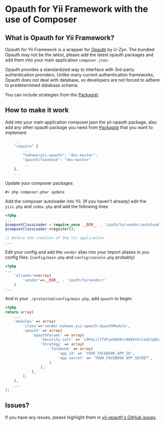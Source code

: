 Opauth for Yii Framework with the use of Composer
=================================================

What is Opauth for Yii Framework?
-------------------

Opauth for Yii Framework is a wrapper for [Opauth](https://github.com/uzyn/opauth) by U-Zyn. The bundled Opauth may not be the latest, please add the latest opauth packages and add them into your main application `composer.json`.

Opauth provides a standardized way to interface with 3rd-party authentication providers. Unlike many current authentication frameworks, Opauth does not deal with database, so developers are not forced to adhere to predetermined database schema.

You can include strategies from the [Packagist](https://packagist.org/search/?q=opauth).

How to make it work
-------------------
Add into your main application composer.json the yii-opauth package, also add any other opauth package you need from [Packagist](https://packagist.org/search/?q=opauth) that you want to implement
```js
	...
	"require" {
		...
		"kahwee/yii-opauth": "dev-master",
		"opauth/facebook": "dev-master"
		...
	},
	...

```

Update your composer packages
```
#> php composer.phar update
```

Add the composer autoloader into Yii. (If you haven't already)
edit the `yiic.php` and `index.php` and add the following lines
```php
<?php
...
$compsetClassLoader = require_once __DIR__ . '/path/to/vendor/autoload.php';
$compsetClassLoader->register();

// Before the creation of the Yii application
...

```

Edit your config and add the `vendor` alias into your import aliases in you config files.
(`config/main.php` and `config/console.php` probably)

```php
<?php
...
	'aliases'=>array(
		'vendor'=>__DIR__ . '/path/to/vendor/'
	)
...

```

And in your `./protected/config/main.php`, add `opauth` to begin:

```php
<?php
return array(
	...
	'modules' => array(
		'class'=>'vendor.kahwee.yii-opauth.OpauthModule',
		'opauth' => array(
			'opauthParams' => array(
				'Security.salt' => 'LDFmiilYf8Fyw5W10rx4W1KsVrieQCnpBzzpTBWA5vJidQKDx8pMJbmw28R1C4m',
				'Strategy' => array(
					'facebook' => array(
						'app_id' => 'YOUR_FACEBOOK_APP_ID',
						'app_secret' => 'YOUR_FACEBOOK_APP_SECRET',
					)
				),
			),
		),
	),
	...
);
```

Issues?
-------

If you have any issues, please highlight them in [yii-opauth's GitHub issues](https://github.com/kahwee/yii-opauth/issues).
